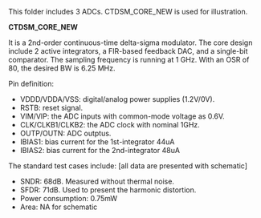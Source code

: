 This folder includes 3 ADCs. CTDSM_CORE_NEW is used for illustration. 

**CTDSM_CORE_NEW** 

It is a 2nd-order continuous-time delta-sigma modulator. The core design include 2 active integrators, a FIR-based feedback DAC, and a single-bit comparator. The sampling frequency is running at 1 GHz. With an OSR of 80, the desired BW is 6.25 MHz. 

Pin definition:
- VDDD/VDDA/VSS: digital/analog power supplies (1.2V/0V).
- RSTB: reset signal.
- VIM/VIP: the ADC inputs with common-mode voltage as 0.6V.
- CLK/CLKB1/CLKB2: the ADC clock with nominal 1GHz.
- OUTP/OUTN: ADC outptus.
- IBIAS1: bias current for the 1st-integrator 44uA
- IBIAS2: bias current for the 2nd-integrator 48uA


The standard test cases include: [all data are presented with schematic]
* SNDR: 68dB. Measured without thermal noise.
* SFDR: 71dB. Used to present the harmonic distortion.
* Power consumption: 0.75mW
* Area: NA for schematic